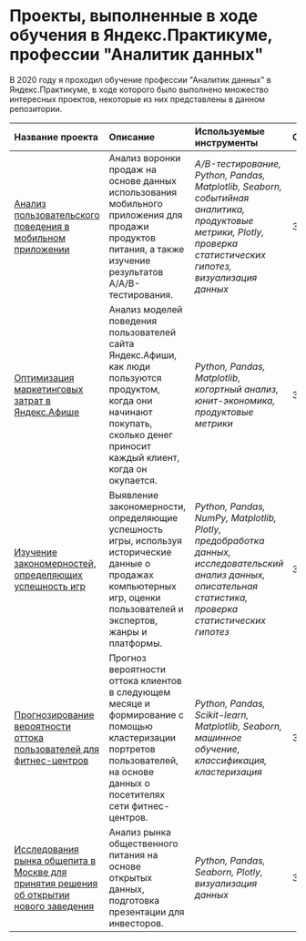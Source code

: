 # Проекты, выполненные в ходе обучения в Яндекс.Практикуме, профессии "Аналитик данных"

В 2020 году я проходил обучение профессии "Аналитик данных" в Яндекс.Практикуме, в ходе которого было выполнено множество интересных проектов, некоторые из них представлены в данном репозитории.

| Название проекта | Описание | Используемые инструменты | Статус |
| :---------------------- | :---------------------- | :---------------------- | :---------------------- |
| [Анализ пользовательского поведения в мобильном приложении](https://github.com/Alexandr-90/yandex-praktikum-projects/tree/master/user-behaviour-mob-app-aab-test) | Анализ воронки продаж на основе данных использования мобильного приложения для продажи продуктов питания, а также изучение результатов A/A/B-тестирования.| *A/B-тестирование, Python, Pandas, Matplotlib, Seaborn, событийная аналитика, продуктовые метрики, Plotly, проверка статистических гипотез, визуализация данных*| Завершён|
| [Оптимизация маркетинговых затрат в Яндекс.Афише](https://github.com/Alexandr-90/yandex-praktikum-projects/tree/master/marketing-costs-yandex-afisha) | Анализ моделей поведения пользователей сайта Яндекс.Афиши, как люди пользуются продуктом, когда они начинают покупать, сколько денег приносит каждый клиент, когда он окупается.| *Python, Pandas, Matplotlib, когортный анализ, юнит-экономика, продуктовые метрики*| Завершён|
| [Изучение закономерностей, определяющих успешность игр](https://github.com/Alexandr-90/yandex-praktikum-projects/tree/master/game-platforms) | Выявление закономерности, определяющие успешность игры, используя исторические данные о продажах компьютерных игр, оценки пользователей и экспертов, жанры и платформы.| *Python, Pandas, NumPy, Matplotlib, Plotly, предобработка данных, исследовательский анализ данных, описательная статистика, проверка статистических гипотез*| Завершён|
| [Прогнозирование вероятности оттока пользователей для фитнес-центров](https://github.com/Alexandr-90/yandex-praktikum-projects/tree/master/gym-churn-prediction) | Прогноз вероятности оттока клиентов в следующем месяце и формирование с помощью кластеризации портретов пользователей, на основе данных о посетителях сети фитнес-центров.| *Python, Pandas, Scikit-learn, Matplotlib, Seaborn, машинное обучение, классификация, кластеризация*| Завершён|
| [Исследования рынка общепита в Москве для принятия решения об открытии нового заведения](https://github.com/Alexandr-90/yandex-praktikum-projects/tree/master/moscow-restaurant-market) | Анализ рынка общественного питания на основе открытых данных, подготовка презентации для инвесторов.| *Python, Pandas, Seaborn, Plotly, визуализация данных*| Завершён|
